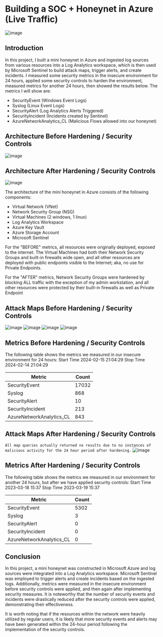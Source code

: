 # Building a SOC + Honeynet in Azure (Live Traffic)
![image](https://github.com/chrissy-ai/Cloud-SOC/assets/106142143/54e0b22d-8da2-408c-85d5-a5c4c7ce31a4)



## Introduction

In this project, I built a mini honeynet in Azure and ingested log sources from various resources into a Log Analytics workspace, which is then used by Microsoft Sentinel to build attack maps, trigger alerts, and create incidents. I measured some security metrics in the insecure environment for 24 hours, applied some security controls to harden the environment, measured metrics for another 24 hours, then showed the results below. The metrics I will show are:

- SecurityEvent (Windows Event Logs)
- Syslog (Linux Event Logs)
- SecurityAlert (Log Analytics Alerts Triggered)
- SecurityIncident (Incidents created by Sentinel)
- AzureNetworkAnalytics_CL (Malicious Flows allowed into our honeynet)

## Architecture Before Hardening / Security Controls
![image](https://github.com/chrissy-ai/Cloud-SOC/assets/106142143/dc80e480-07bf-4205-b1b9-7902c5aaf08e)



## Architecture After Hardening / Security Controls

![image](https://github.com/chrissy-ai/Cloud-SOC/assets/106142143/0ef26916-9fa9-4db1-88ba-d433f90716a3)


The architecture of the mini honeynet in Azure consists of the following components:

- Virtual Network (VNet)
- Network Security Group (NSG)
- Virtual Machines (2 windows, 1 linux)
- Log Analytics Workspace
- Azure Key Vault
- Azure Storage Account
- Microsoft Sentinel

For the "BEFORE" metrics, all resources were originally deployed, exposed to the internet. The Virtual Machines had both their Network Security Groups and built-in firewalls wide open, and all other resources are deployed with public endpoints visible to the Internet; aka, no use for Private Endpoints.

For the "AFTER" metrics, Network Security Groups were hardened by blocking ALL traffic with the exception of my admin workstation, and all other resources were protected by their built-in firewalls as well as Private Endpoint

## Attack Maps Before Hardening / Security Controls
![image](https://github.com/chrissy-ai/Cloud-SOC/assets/106142143/d11da6ce-8f71-4760-9146-ea6e55522452)
![image](https://github.com/chrissy-ai/Cloud-SOC/assets/106142143/9ddea35c-0ac3-44df-8a9d-6c40aef5b9cf)
![image](https://github.com/chrissy-ai/Cloud-SOC/assets/106142143/c5a57548-14fa-4612-bebc-06dde48557b0)
![image](https://github.com/chrissy-ai/Cloud-SOC/assets/106142143/64f868d9-2599-4964-aa04-d438304c18fc)





## Metrics Before Hardening / Security Controls

The following table shows the metrics we measured in our insecure environment for 24 hours:
Start Time 2024-02-15 21:04:29
Stop Time 2024-02-14 21:04:29

| Metric                   | Count
| ------------------------ | -----
| SecurityEvent            | 17032
| Syslog                   | 868
| SecurityAlert            | 10
| SecurityIncident         | 213
| AzureNetworkAnalytics_CL | 843

## Attack Maps After Hardening / Security Controls

```All map queries actually returned no results due to no instances of malicious activity for the 24 hour period after hardening.```
![image](https://github.com/chrissy-ai/Cloud-SOC/assets/106142143/2359b9ed-567a-45f3-879f-5ef23cd04a18)


## Metrics After Hardening / Security Controls

The following table shows the metrics we measured in our environment for another 24 hours, but after we have applied security controls:
Start Time 2023-03-18 15:37
Stop Time	2023-03-19 15:37

| Metric                   | Count
| ------------------------ | -----
| SecurityEvent            | 5302
| Syslog                   | 3
| SecurityAlert            | 0
| SecurityIncident         | 0
| AzureNetworkAnalytics_CL | 0

## Conclusion

In this project, a mini honeynet was constructed in Microsoft Azure and log sources were integrated into a Log Analytics workspace. Microsoft Sentinel was employed to trigger alerts and create incidents based on the ingested logs. Additionally, metrics were measured in the insecure environment before security controls were applied, and then again after implementing security measures. It is noteworthy that the number of security events and incidents were drastically reduced after the security controls were applied, demonstrating their effectiveness.

It is worth noting that if the resources within the network were heavily utilized by regular users, it is likely that more security events and alerts may have been generated within the 24-hour period following the implementation of the security controls.
